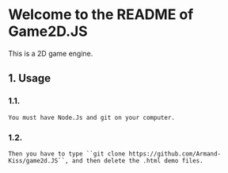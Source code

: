 # Welcome to the README of Game2D.JS
This is a 2D game engine.
## 1. Usage
  ### 1.1. 
    You must have Node.Js and git on your computer.
    
  ### 1.2.
    
    Then you have to type ``git clone https://github.com/Armand-Kiss/game2d.JS``, and then delete the .html demo files.
